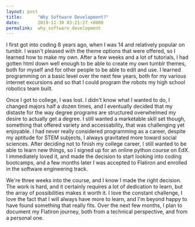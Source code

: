 ```yaml
---
layout: post
title:      "Why Software Development?"
date:       2019-11-30 03:21:27 +0000
permalink:  why_software_development
---
```



I first got into coding 8 years ago, when I was 14 and relatively popular on tumblr. I wasn't pleased with the theme options that were offered, so I learned how to make my own. After a few weeks and a lot of tutorials, I had gotten html down well enough to be able to create my own tumblr themes, both for myself and for other people to be able to edit and use. I learned programming on a basic level over the next few years, both for my various internet excursions and so that I could program the robots my high school robotics team built. 

Once I got to college, I was lost. I didn't know what I wanted to do, I changed majors half a dozen times, and I eventually decided that my distaste for the way degree programs are structured overwhelmed my desire to actually get a degree. I still wanted a marketable skill set though, something that offered variety and accessability, that was challenging yet enjoyable. I had never really considered programming as a career, despite my aptitude for STEM subjects, I always gravitated more toward social sciences. After deciding not to finish my college career, I still wanted to be able to learn new things, so I signed up for an online python course on EdX. I immediately loved it, and made the decision to start looking into coding bootcamps, and a few months later I was accepted to Flatiron and enrolled in the software engineering track. 

We're three weeks into the course, and I know I made the right decision. The work is hard, and it certainly requires a lot of dedication to learn, but the array of possibilities makes it worth it. I love the constant challenge, I love the fact that I will always have more to learn, and I'm beyond happy to have found something that really fits. Over the next few months, I plan to document my Flatiron journey, both from a technical perspective, and from a personal one.
